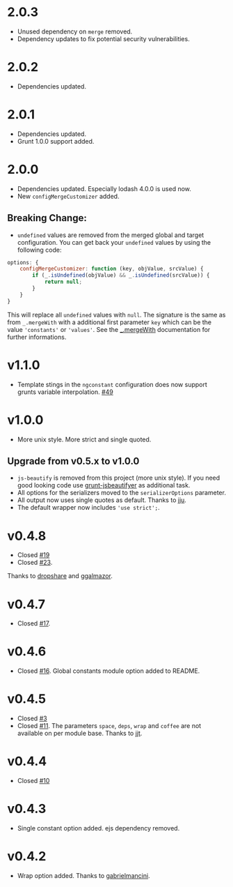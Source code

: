# 2.0.3
 - Unused dependency on `merge` removed.
 - Dependency updates to fix  potential security vulnerabilities.

# 2.0.2

 - Dependencies updated.

# 2.0.1

 - Dependencies updated.
 - Grunt 1.0.0 support added.

# 2.0.0

- Dependencies updated. Especially lodash 4.0.0 is used now.
- New `configMergeCustomizer` added.

## Breaking Change:
- `undefined` values are removed from the merged global and target configuration. You can get back your `undefined` values by using the following code:

```js
options: {
    configMergeCustomizer: function (key, objValue, srcValue) {
        if (_.isUndefined(objValue) && _.isUndefined(srcValue)) {
            return null;
        }
    }
}
```

This will replace all `undefined` values with `null`. The signature is the same as from `_.mergeWith` with a additional first parameter `key` which can be the value `'constants'` or `'values'`. See the [_.mergeWith](https://lodash.com/docs#mergeWith) documentation for further informations.

# v1.1.0

- Template stings in the `ngconstant` configuration does now support grunts variable interpolation. [#49](https://github.com/werk85/grunt-ng-constant/pull/49)

# v1.0.0 

- More unix style. More strict and single quoted.
 
## Upgrade from v0.5.x to v1.0.0

* `js-beautify` is removed from this project (more unix style). If you need good looking code use [grunt-jsbeautifyer](https://github.com/vkadam/grunt-jsbeautifier) as additional task.
* All options for the serializers moved to the `serializerOptions` parameter.
* All output now uses single quotes as default. Thanks to [jju](https://github.com/rlidwka/jju).
* The default wrapper now includes `'use strict';`.

# v0.4.8 

- Closed [#19](https://github.com/werk85/grunt-ng-constant/issues/19)
- Closed [#23](https://github.com/werk85/grunt-ng-constant/issues/23). 
 
Thanks to [dropshare](https://github.com/dropshape) and [ggalmazor](https://github.com/ggalmazor).
 
# v0.4.7 

- Closed [#17](https://github.com/werk85/grunt-ng-constant/issues/17).
 
# v0.4.6 

- Closed [#16](https://github.com/werk85/grunt-ng-constant/issues/16). Global constants module option added to README.
 
# v0.4.5 

- Closed [#3](https://github.com/werk85/grunt-ng-constant/issues/3)
- Closed [#11](https://github.com/werk85/grunt-ng-constant/issues/11). The parameters `space`, `deps`, `wrap` and `coffee` are not available on per module base. Thanks to [jjt](https://github.com/jjt).
 
# v0.4.4 

- Closed [#10](https://github.com/werk85/grunt-ng-constant/issues/10)
 
# v0.4.3 

- Single constant option added. ejs dependency removed.
 
# v0.4.2 

- Wrap option added. Thanks to [gabrielmancini](https://github.com/gabrielmancini).
